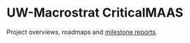 # UW-Macrostrat CriticalMAAS
Project overviews, roadmaps and [milestone reports](https://github.com/UW-Macrostrat/CriticalMAAS/blob/main/milestones.md). 
